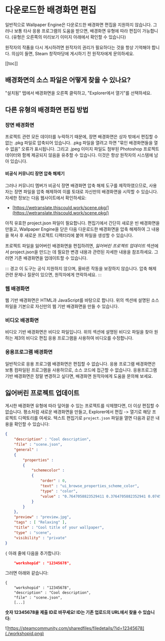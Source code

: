 # 다운로드한 배경화면 편집

일반적으로 Wallpaper Engine은 다운로드한 배경화면 편집을 지원하지 않습니다. 그러나 보통 타사 응용 프로그램의 도움을 받으면, 배경화면 유형에 따라 편집이 가능합니다. (유형은 오른쪽의 미리보기 이미지 아래에서 확인할 수 있습니다)

원작자의 작품을 다시 게시하려면 원작자의 권리가 필요하다는 것을 항상 기억해야 합니다. 의심이 들면, Steam 창작마당에 게시하기 전 원작자에게 문의하세요.

[[toc]]

## 배경화면의 소스 파일은 어떻게 찾을 수 있나요?

"설치됨" 탭에서 배경화면을 오른쪽 클릭하고, "Explorer에서 열기"를 선택하세요.

## 다른 유형의 배경화면 편집 방법

### 장면 배경화면

프로젝트 관련 모든 데이터를 누락하기 때문에, 장면 배경화면은 상자 밖에서 편집할 수 없는 .pkg 파일로 압축되어 있습니다. .pkg 파일을 열려고 하면 "묶인 배경화면들을 열 수 없음" 오류가 표시됩니다. 그리고 .jpeg 이미지 파일도 첨부된 Photoshop 프로젝트 데이터와 함께 제공되지 않음을 유추할 수 있습니다. 이것은 항상 원작자의 시스템에 남아 있습니다.

#### 비공식 커뮤니티 장면 압축 해제기

그러나 커뮤니티 멤버가 비공식 장면 배경화면 압축 해제 도구를 제작하였으므로, 사용자는 장면 파일을 압축 해제하여 이를 토대로 자신만의 배경화면을 시작할 수 있습니다. 자세한 정보는 다음 웹사이트에서 확인하세요:

* [https://wetranslate.thiscould.work/scene.pkg/](https://wetranslate.thiscould.work/scene.pkg/)

아직 유효한 project.json 파일이 필요합니다. 편집기에서 간단히 새로운 빈 배경화면을 만들고, Wallpaper Engine을 닫은 다음 다운로드한 배경화면을 압축 해제하여 그 내용을 복사 후 새로운 프로젝트 디렉터리에 붙여 파일을 생성할 수 있습니다.

프로젝트 파일을 잃어버린 배경화면을 편집하려면, *잃어버린 프로젝트 업데이트* 섹션에서 project.json을 만드는 데 필요한 변경 내용과 관련된 자세한 내용을 참조하세요. 그러면 기존 배경화면을 업데이트할 수 있습니다.

::: 경고 이 도구는 공식 지원하지 않으며, 올바른 작동을 보장하지 않습니다. 압축 해제 관련 문제나 질문이 있으면, 원작자에게 연락하세요. :::

### 웹 배경화면

웹 기반 배경화면은 HTML과 JavaScript를 바탕으로 합니다. 위의 섹션에 설명된 소스 파일을 기본으로 자신만의 웹 기반 배경화면을 만들 수 있습니다.

### 비디오 배경화면

비디오 기반 배경화면은 비디오 파일입니다. 위의 섹션에 설명된 비디오 파일을 찾아 원하는 제3의 비디오 편집 응용 프로그램을 사용하여 비디오를 수정합니다.

### 응용프로그램 배경화면

일반적으로 응용 프로그램 배경화면은 편집할 수 없습니다. 응용 프로그램 배경화면은 보통 컴파일된 프로그램을 사용하므로, 소스 코드에 접근할 수 없습니다. 응용프로그램 기반 배경화면은 정말 변경하고 싶다면, 배경화면 원작자에게 도움을 문의해 보세요.

## 잃어버린 프로젝트 업데이트

게시한 배경화면 유형에 따라 덮어쓸 수 있는 프로젝트를 삭제했다면, 더 이상 편집할 수 없습니다. 평소처럼 새로운 배경화면을 만들고, Explorer에서 편집 -> 열기로 해당 프로젝트 디렉토리를 여세요. 텍스트 편집기로 `project.json` 파일을 열면 다음과 같은 내용을 확인할 수 있습니다:

```json
{
    "description" : "Cool description",
    "file" : "scene.json",
    "general" : 
    {
        "properties" : 
        {
            "schemecolor" : 
            {
                "order" : 0,
                "text" : "ui_browse_properties_scheme_color",
                "type" : "color",
                "value" : "0.7647058823529411 0.3764705882352941 0.07450980392156863"
            }
        }
    },
    "preview" : "preview.jpg",
    "tags" : [ "Relaxing" ],
    "title" : "Cool title of your wallpaper",
    "type" : "scene",
    "visibility" : "private"
}
```

`{` 아래 줄에 다음을 추가합니다:

```json
    "workshopid" : "12345678",
```
그러면 아래와 같습니다:

```json{2}
{
    "workshopid" : "12345678",
    "description" : "Cool description",
    "file" : "scene.json",
    [...]
```

**숫자 12345678을 제출 ID로 바꾸세요! ID는 기존 업로드의 URL에서 찾을 수 있습니다:**

![https://steamcommunity.com/sharedfiles/filedetails/?id=12345678](./workshopid.png)
